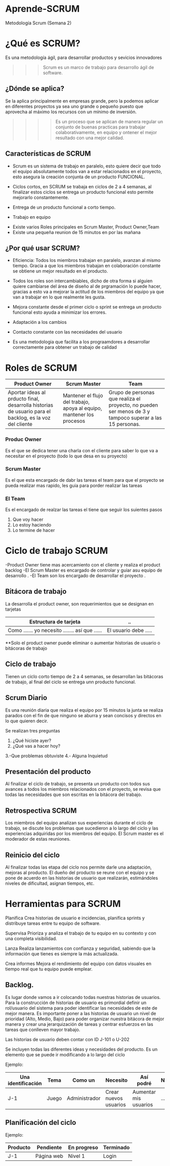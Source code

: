 # Aprende-SCRUM
Metodología Scrum (Semana 2)

# ¿Qué es SCRUM?

Es una metodología ágil,  para desarrollar  productos y sevicios innovadores

>>>Scrum es un marco de trabajo para desarrollo ágil de software.

## ¿Dónde se aplica?

Se la aplica principalmente en empresas grande, pero la podemos aplicar en diferentes proyectos ya sea uno grande o pequeño puesto que
aprovecha al máximo los recursos con un  mínimo de inversión.

>>>>Es un proceso que se aplican de manera regular un conjunto de buenas practicas para trabajar colaborativamente, en equipo y ontener el mejor resultado con una mejor calidad.

## Características de SCRUM

+ Scrum es un sistema de trabajo en paralelo, esto quiere decir que todo el equipo absolutamente todos van a estar relacionados en el proyecto, esto asegura la creación conjunta de un producto FUNCIONAL.

+ Ciclos cortos, en SCRUM se trabaja en ciclos de 2 a 4 semanas, al finalizar estos ciclos se entrega un producto funcional esto permite mejorarlo constantemente.

+ Entrega de un producto funcional a corto tiempo.

+ Trabajo en equipo

- Existe varios Roles principales en Scrum Master, Product Owner,Team
- Existe una pequeña reunion de 15 minutos en por las mañana 

## ¿Por qué usar SCRUM?

+ Eficiencia: Todos los miembros trabajan en paralelo, avanzan al mismo tiempo. Gracia a que los miembros trabajan en colaboración constante se obtiene un mejor resultado en el producto.

+ Todos los roles son intercambiables, dicho de otra forma si alguien quiere cambiarse del área de diseño al de prgramación lo puede hacer, gracias a esto va a mejorar la actitud de los miembros del equipo ya que van a trabajar en lo que realmente les gusta.

+ Mejora constante desde el primer ciclo o sprint se entrega un producto funcional esto ayuda a minimizar los errores.

+ Adaptación a los cambios 

+ Contacto constante con las necesidades del usuario

- Es una metodologia que facilita a los prograamdores a desarrollar correctamente para obtener un trabajo de calidad 


# Roles de SCRUM
  
|Product Owner| Scrum Master| Team|
|----|----|----|
|Aportar ideas al prducto final, desarrolla historias de usuario para el backlog, es la voz del cliente| Mantener el flujo del trabajo, apoya al equipo, mantener los procesos| Grupo de personas que realiza el proyecto, no pueden ser menos de 3 y tampoco superar a las 15 personas.|
 ### Produc Owner 
 Es el que se dedica tener una charla con el cliente para saber lo que va a necesitar en el proyecto (todo lo que desa en su proyecto)
 ### Scrum Master 
 Es el que esta encargado de dabr las tareas el team para que el proyecto se pueda realizar mas rapido, les guia para porder realizar las tareas
 ### El Team
 Es el encargado de realzar las tareas el tiene que seguir los suientes pasos
 1. Que voy hacer 
 2. Lo estoy haciendo 
 3. Lo termine de hacer   
 
# Ciclo de trabajo SCRUM
-Product Owner tiene mas acercamiento con el cliente y realiza el product backlog
-El Scrum Master es encargado de controlar y guiar asu equipo de desarrollo .
-El Team son los encargado de desarrollar el proyecto .

## Bitácora de trabajo 

La desarrolla el product owner, son requerimientos que se designan en tarjetas 

|Estructura de tarjeta|..|
|-------| --------|
|Como .......    yo necesito    ........ así que   ...... | El usuario debe ..... |

**Solo el product owner puede eliminar o aumentar historias de usuario  o bitácoras de trabajo

## Ciclo de trabajo 

Tienen un ciclo corto tiempo de 2 a 4 semanas, se desarrollan las bitácoras de trabajo, al final del ciclo se entrega unn producto funcional.

## Scrum Diario

Es una reunión diaria que realiza el equipo por 15 minutos  la junta se realiza parados con el fin de que ninguno se aburra y sean concisos y directos en lo que quieren decir.

Se realizan tres preguntas
1. ¿Qué hiciste ayer?
2. ¿Qué vas a hacer hoy?

3.-Que  problemas obtuviste 
4.- Alguna Inquietud 

## Presentación del producto

Al finalizar el ciclo de trabajo, se presenta un producto con todos sus avances a todos los miembros relacionados con el proyecto, se revisa que todas las necesidades que son escritas en la bitácora del trabajo.

## Retrospectiva SCRUM

Los miembros del equipo analizan sus experiencias durante el ciclo de trabajo, se discute los problemas que sucedieron a lo largo del ciclo y las experiencias adquiridas por los miembros del equipo. El Scrum master es el moderador de estas reuniones.

## Reinicio del ciclo

Al finalizar todas las etapa del ciclo nos permite darle una adaptación, mejoras al producto. El dueño del producto se reune con el equipo y se pone de acuerdo en las historias de usuario que realizarán, estimándoles niveles de dificultad, asignan tiempos, etc. 

# Herramientas para SCRUM

Planifica
Crea historias de usuario e incidencias, planifica sprints y distribuye tareas entre tu equipo de software.

Supervisa
Prioriza y analiza el trabajo de tu equipo en su contexto y con una completa visibilidad.

Lanza
Realiza lanzamientos con confianza y seguridad, sabiendo que la información que tienes es siempre la más actualizada.

Crea informes
Mejora el rendimiento del equipo con datos visuales en tiempo real que tu equipo puede emplear.

## Backlog.
Es lugar donde vamos a ir colocando todas nuestras historias de usuarios.
Para la construcción de historias de usuario es primordial definir un rol/usuario del sistema para poder identificar las necesidades de este de mejor manera.
Es importante poner a las historias de usuario un nivel de prioridad (Alto, Medio, Bajo) para poder organizar nuestra bitácora de mejor manera y crear una jerarquización de tareas y centrar esfuerzos en las tareas que conlleven mayor trabajo. 
 
 Las historias de usuario deben contar con ID J-101 o U-202

Se incluyen todas las diferentes ideas y necesidades del producto. Es un elemento que se puede ir modificando a lo largo del ciclo

Ejemplo:

Una identificación| Tema | Como un | Necesito| Así podré| Notas | Prioridad | Estado
-- | --| --|--|--|--|--|--
J-1|Juego|Administrador| Crear nuevos usuarios| Aumentar mis usuarios| ...| Alta| En proceso


## Planificación del ciclo

Ejemplo:

Producto | Pendiente | En progreso | Terminado 
---|---|---|---
J-1| Página web| Nivel 1 | Login

